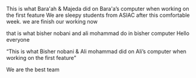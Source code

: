 
This is what Bara'ah & Majeda did on Bara'a’s computer when working on the first feature
We are sleepy students from ASIAC after this comfortable week. 
we are finish our working now 


that is what bisher nobani and ali mohammad do in bisher computer 
Hello everyone

“This is what Bisher nobani & Ali mohammad did on Ali’s computer when working on the first feature”

We are the best team



